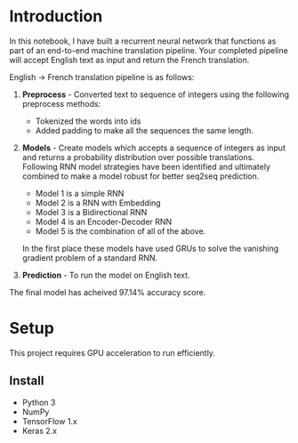 # Introduction
In this notebook, I have built a recurrent neural network that functions as part of an end-to-end machine translation pipeline. Your completed pipeline will accept English text as input and return the French translation.

English -> French translation pipeline is as follows:
1. **Preprocess** - Converted text to sequence of integers using the following preprocess methods:
	- Tokenized the words into ids
	- Added padding to make all the sequences the same length.
2. **Models** - Create models which accepts a sequence of integers as input and returns a probability distribution over possible translations.
Following RNN model strategies have been identified and ultimately combined to make a model robust for better seq2seq prediction.
	- Model 1 is a simple RNN
	- Model 2 is a RNN with Embedding
	- Model 3 is a Bidirectional RNN
	- Model 4 is an Encoder-Decoder RNN
	- Model 5 is the combination of all of the above.
	
	In the first place these models have used GRUs to solve the vanishing gradient problem of a standard RNN.
3. **Prediction** - To run the model on English text.

The final model has acheived 97.14% accuracy score.

# Setup

This project requires GPU acceleration to run efficiently.

## Install
- Python 3
- NumPy
- TensorFlow 1.x
- Keras 2.x
